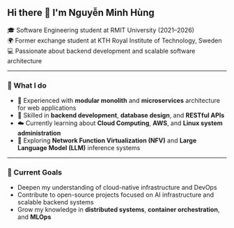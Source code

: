 ## Hi there 👋 I'm Nguyễn Minh Hùng

🎓 Software Engineering student at RMIT University (2021–2026)  
🌍 Former exchange student at KTH Royal Institute of Technology, Sweden  
💻 Passionate about backend development and scalable software architecture  

---

### 💼 What I do
- 🧩 Experienced with **modular monolith** and **microservices** architecture for web applications
- 🔧 Skilled in **backend development**, **database design**, and **RESTful APIs**
- ☁️ Currently learning about **Cloud Computing**, **AWS**, and **Linux system administration**
- 🔬 Exploring **Network Function Virtualization (NFV)** and **Large Language Model (LLM)** inference systems

---

### 🚀 Current Goals
- Deepen my understanding of cloud-native infrastructure and DevOps
- Contribute to open-source projects focused on AI infrastructure and scalable backend systems
- Grow my knowledge in **distributed systems**, **container orchestration**, and **MLOps**
